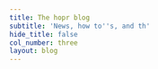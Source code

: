 ```yaml
---
title: The hopr blog
subtitle: 'News, how to''s, and th'
hide_title: false
col_number: three
layout: blog
---
```

